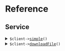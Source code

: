 # Reference
## Service
<details><summary><code>$client-><a href="/Seed/Service/ServiceClient.php">simple</a>()</code></summary>
<dl>
<dd>

#### 🔌 Usage

<dl>
<dd>

<dl>
<dd>

```php
$client->service->simple(
);
```
</dd>
</dl>
</dd>
</dl>


</dd>
</dl>
</details>

<details><summary><code>$client-><a href="/Seed/Service/ServiceClient.php">downloadFile</a>()</code></summary>
<dl>
<dd>

#### 🔌 Usage

<dl>
<dd>

<dl>
<dd>

```php
$client->service->downloadFile(
);
```
</dd>
</dl>
</dd>
</dl>


</dd>
</dl>
</details>

